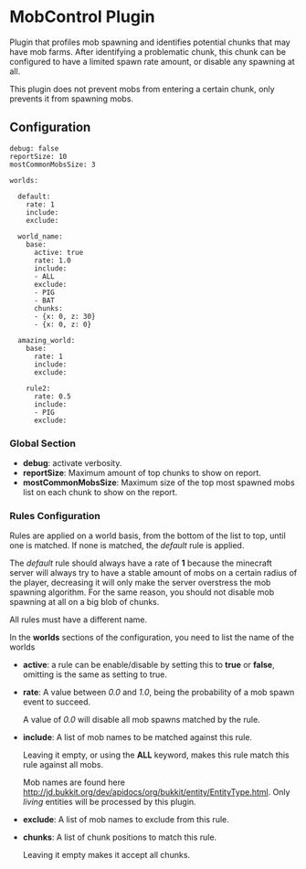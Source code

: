 
MobControl Plugin
=================

Plugin that profiles mob spawning and identifies potential chunks that may have mob farms.
After identifying a problematic chunk, this chunk can be configured to have a limited spawn rate amount, or disable any spawning at all.

This plugin does not prevent mobs from entering a certain chunk, only prevents it from spawning mobs.


Configuration
-------------

````
debug: false
reportSize: 10
mostCommonMobsSize: 3

worlds:

  default:
    rate: 1 
    include:
    exclude:
      
  world_name:
    base:
      active: true
      rate: 1.0
      include:
      - ALL
      exclude:
      - PIG
      - BAT
      chunks:
      - {x: 0, z: 30}
      - {x: 0, z: 0}
      
  amazing_world:
    base:
      rate: 1 
      include:
      exclude:
      
    rule2:
      rate: 0.5 
      include:
      - PIG
      exclude:
````

### Global Section

* **debug**: activate verbosity.
* **reportSize**: Maximum amount of top chunks to show on report.
* **mostCommonMobsSize**: Maximum size of the top most spawned mobs list on each chunk to show on the report.

### Rules Configuration

Rules are applied on a world basis, from the bottom of the list to top, until one is matched. If none is matched, the *default* rule is applied.

The *default* rule should always have a rate of **1** because the minecraft server will always try to have a stable amount of mobs on a certain radius of the player, decreasing it will only make the server overstress the mob spawning algorithm. For the same reason, you should not disable mob spawning at all on a big blob of chunks.

All rules must have a different name.

In the **worlds** sections of the configuration, you need to list the name of the worlds

* **active**: a rule can be enable/disable by setting this to **true** or **false**, omitting is the same as setting to true.
* **rate**: A value between *0.0* and *1.0*, being the probability of a mob spawn event to succeed.
  
  A value of *0.0* will disable all mob spawns matched by the rule.

* **include**: A list of mob names to be matched against this rule.

  Leaving it empty, or using the **ALL** keyword, makes this rule match this rule against all mobs.

  Mob names are found here http://jd.bukkit.org/dev/apidocs/org/bukkit/entity/EntityType.html. Only *living* entities will be processed by this plugin.

  
* **exclude**: A list of mob names to exclude from this rule.
* **chunks**: A list of chunk positions to match this rule.

  Leaving it empty makes it accept all chunks.
